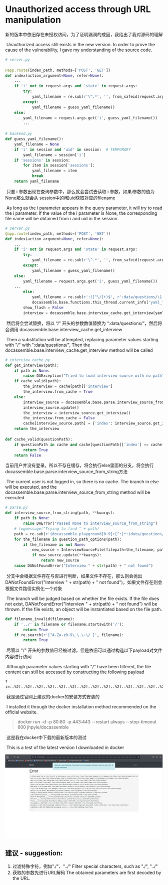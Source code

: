 # Unauthorized access through URL manipulation

​	新的版本中依旧存在未授权访问，为了证明漏洞的成因，我给出了我对源码的理解

​	Unauthorized access still exists in the new version. In order to prove the cause of the vulnerability, I gave my understanding of the source code.

```python
# server.py

@app.route(index_path, methods=['POST', 'GET'])
def index(action_argument=None, refer=None):
    ...
    if 'i' not in request.args and 'state' in request.args:
        try:
            yaml_filename = re.sub(r'\^.*', '', from_safeid(request.args['state']))
        except:
            yaml_filename = guess_yaml_filename()
    else:
        yaml_filename = request.args.get('i', guess_yaml_filename())
        ...
        
# backend.py
def guess_yaml_filename():
    yaml_filename = None
    if 'i' in session and 'uid' in session:  # TEMPORARY
        yaml_filename = session['i']
    if 'sessions' in session:
        for item in session['sessions']:
            yaml_filename = item
            break
    return yaml_filename
```

​	只要 i 参数出现在查询参数中，那么就会尝试去读取 i 参数，如果i参数的值为None那么就会从 session中的i和uid获取对应的filename

​	As long as the i parameter appears in the query parameter, it will try to read the i parameter. If the value of the i parameter is None, the corresponding file name will be obtained from i and uid in the session.

```python
# server.py
@app.route(index_path, methods=['POST', 'GET'])
def index(action_argument=None, refer=None):
    ...
    if 'i' not in request.args and 'state' in request.args:
        try:
            yaml_filename = re.sub(r'\^.*', '', from_safeid(request.args['state']))
        except:
            yaml_filename = guess_yaml_filename()
    else:
        yaml_filename = request.args.get('i', guess_yaml_filename())
    ...
		else:
            yaml_filename = re.sub(r':([^\/]+)$', r':data/questions/\1', yaml_filename)
            docassemble.base.functions.this_thread.current_info['yaml_filename'] = yaml_filename
        show_flash = False
        interview = docassemble.base.interview_cache.get_interview(yaml_filename)
```

​	然后将会尝试替换，将以 “/” 开头的参数数值替换为 “:data/questions/”，然后将会调用 docassemble.base.interview_cache.get_interview

​	Then a substitution will be attempted, replacing parameter values starting with "/" with ":data/questions/", Then the docassemble.base.interview_cache.get_interview method will be called

```python
# interview_cache.py
def get_interview(path):
    if path is None:
        raise DAException("Tried to load interview source with no path")
    if cache_valid(path):
        the_interview = cache[path]['interview']
        the_interview.from_cache = True
    else:
        interview_source = docassemble.base.parse.interview_source_from_string(path)
        interview_source.update()
        the_interview = interview_source.get_interview()
        the_interview.from_cache = False
        cache[interview_source.path] = {'index': interview_source.get_index(), 'interview': the_interview, 'source': interview_source}
    return the_interview

def cache_valid(questionPath):
    if questionPath in cache and cache[questionPath]['index'] == cache[questionPath]['source'].get_index():
        return True
    return False
```

​	当前用户并没有登录，所以不存在缓存，将会执行else里面的分支，将会执行docassemble.base.parse.interview_source_from_string方法

​	The current user is not logged in, so there is no cache. The branch in else will be executed, and the docassemble.base.parse.interview_source_from_string method will be executed.

```python
# parse.py
def interview_source_from_string(path, **kwargs):
    if path is None:
        raise DAError("Passed None to interview_source_from_string")
    # logmessage("Trying to find " + path)
    path = re.sub(r'(docassemble.playground[0-9]+[^:]*:)data/questions/(.*)', r'\1\2', path)
    for the_filename in question_path_options(path):
        if the_filename is not None:
            new_source = InterviewSourceFile(filepath=the_filename, path=path)
            if new_source.update(**kwargs):
                return new_source
    raise DANotFoundError("Interview " + str(path) + " not found")
```

​	分支中会根据文件存在与否进行判断，如果文件不存在，那么则会抛出 DANotFoundError("Interview " + str(path) + " not found")，如果文件存在则会根据文件路径实例化一个对象

​	The branch will be judged based on whether the file exists. If the file does not exist, DANotFoundError("Interview " + str(path) + " not found") will be thrown. If the file exists, an object will be instantiated based on the file path.

```	python
def filename_invalid(filename):
    if '../' in filename or filename.startswith('/'):
        return True
    if re.search(r'[^A-Za-z0-9\_\.\-\/ ]', filename):
        return True
```

​	尽管以 "/" 开头的参数值已经被过滤，但是依旧可以通过构造以下payload对文件内容进行访问

​	Although parameter values starting with "/" have been filtered, the file content can still be accessed by constructing the following payload

```http
?i=..%2f..%2f..%2f..%2f..%2f..%2f..%2f..%2f..%2f..%2f..%2f..%2f..%2f..%2f..%2f..%2f..%2f..%2f..%2f..%2f..%2f..%2fetc%2fpasswd
```

​	我是通过官网上建议的docker的安装方式安装的

​	I installed it through the docker installation method recommended on the official website.

>docker run -d -p 80:80 -p 443:443 --restart always --stop-timeout 600 jhpyle/docassemble

​	这是我在docker中下载的最新版本的测试

​	This is a test of the latest version I downloaded in docker

![8b3ca76876c7b5b656825a8a3103a3e](https://github.com/thedarknessdied/docassemble/blob/main/8b3ca76876c7b5b656825a8a3103a3e.png)

## 建议 - suggestion:

1. 过滤特殊字符，例如"./"、"../"   Filter special characters, such as "./", "../"
2. 获取的参数先进行URL解码 The obtained parameters are first decoded by the URL.

